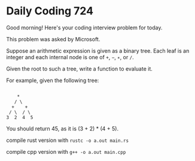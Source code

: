# Daily Coding 724

Good morning! Here's your coding interview problem for today.

This problem was asked by Microsoft.

Suppose an arithmetic expression is given as a binary tree. Each leaf is an integer and each internal node is one of `+`, `−`, `∗`, or `/`.

Given the root to such a tree, write a function to evaluate it.

For example, given the following tree:

```

    *
   / \
  +    +
 / \  / \
3  2  4  5
``` 

You should return 45, as it is (3 + 2) * (4 + 5).

compile rust version with `rustc -o a.out main.rs`

compile cpp version with `g++ -o a.out main.cpp`